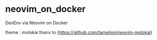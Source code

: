 # neovim_on_docker

DevEnv via Neovim on Docker


theme : molokai thanx to (https://github.com/tamelion/neovim-molokai)
